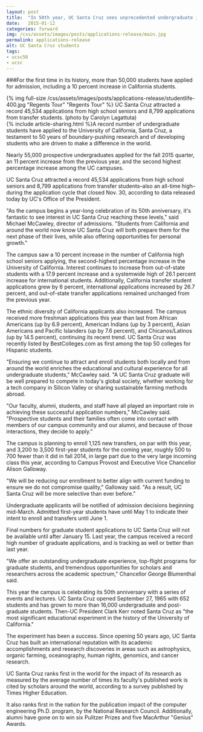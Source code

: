 ```yaml
---
layout: post
title:  "In 50th year, UC Santa Cruz sees unprecedented undergraduate interest"
date:   2015-01-12
categories: forward
img: /css/assets/images/posts/applications-release/main.jpg
permalink: applications-release
alt: UC Santa Cruz students
tags: 
- ucsc50
- ucsc
---
```

###For the first time in its history, more than 50,000 students have applied for admission, including a 10 percent increase in California students.

<div class="caption">{% img full-size /css/assets/images/posts/applications-release/studentlife-400.jpg "Regents Tour" "Regents Tour" %} UC Santa Cruz attracted a record 45,534 applications from high school seniors and 8,799 applications from transfer students. (photo by Carolyn Lagattuta)</div>{% include article-sharing.html %}A record number of undergraduate students have applied to the University of California, Santa Cruz, a testament to 50 years of boundary-pushing research and of developing students who are driven to make a difference in the world.

Nearly 55,000 prospective undergraduates applied for the fall 2015 quarter, an 11 percent increase from the previous year, and the second highest percentage increase among the UC campuses.

UC Santa Cruz attracted a record 45,534 applications from high school seniors and 8,799 applications from transfer students–also an all-time high–during the application cycle that closed Nov. 30, according to data released today by UC's Office of the President.

"As the campus begins a year-long celebration of its 50th anniversary, it's fantastic to see interest in UC Santa Cruz reaching these levels," said Michael McCawley, director of admissions. "Students from California and around the world now know UC Santa Cruz will both prepare them for the next phase of their lives, while also offering opportunities for personal growth."

The campus saw a 10 percent increase in the number of California high school seniors applying, the second-highest percentage increase in the University of California. Interest continues to increase from out-of-state students with a 17.9 percent increase and a systemwide high of 26.1 percent increase for international students. Additionally, California transfer student applications grew by 6 percent, international applications increased by 26.7 percent, and out-of-state transfer applications remained unchanged from the previous year.

The ethnic diversity of California applicants also increased. The campus received more freshman applications this year than last from African Americans (up by 6.9 percent), American Indians (up by 3 percent), Asian Americans and Pacific Islanders (up by 7.6 percent), and Chicanos/Latinos (up by 14.5 percent), continuing its recent trend. UC Santa Cruz was recently listed by BestColleges.com as first among the top 50 colleges for Hispanic students.

"Ensuring we continue to attract and enroll students both locally and from around the world enriches the educational and cultural experience for all undergraduate students," McCawley said. "A UC Santa Cruz graduate will be well prepared to compete in today's global society, whether working for a tech company in Silicon Valley or sharing sustainable farming methods abroad.

"Our faculty, alumni, students, and staff have all played an important role in achieving these successful application numbers," McCawley said. "Prospective students and their families often come into contact with members of our campus community and our alumni, and because of those interactions, they decide to apply."

The campus is planning to enroll 1,125 new transfers, on par with this year, and 3,200 to 3,500 first-year students for the coming year, roughly 500 to 700 fewer than it did in fall 2014, in large part due to the very large incoming class this year, according to Campus Provost and Executive Vice Chancellor Alison Galloway.

"We will be reducing our enrollment to better align with current funding to ensure we do not compromise quality," Galloway said. "As a result, UC Santa Cruz will be more selective than ever before."

Undergraduate applicants will be notified of admission decisions beginning mid-March. Admitted first-year students have until May 1 to indicate their intent to enroll and transfers until June 1.

Final numbers for graduate student applications to UC Santa Cruz will not be available until after January 15. Last year, the campus received a record high number of graduate applications, and is tracking as well or better than last year.

"We offer an outstanding undergraduate experience, top-flight programs for graduate students, and tremendous opportunities for scholars and researchers across the academic spectrum," Chancellor George Blumenthal said.

This year the campus is celebrating its 50th anniversary with a series of events and lectures. UC Santa Cruz opened September 27, 1965 with 652 students and has grown to more than 16,000 undergraduate and post-graduate students. Then-UC President Clark Kerr noted Santa Cruz as "the most significant educational experiment in the history of the University of California."

The experiment has been a success. Since opening 50 years ago, UC Santa Cruz has built an international reputation with its academic accomplishments and research discoveries in areas such as astrophysics, organic farming, oceanography, human rights, genomics, and cancer research.

UC Santa Cruz ranks first in the world for the impact of its research as measured by the average number of times its faculty's published work is cited by scholars around the world, according to a survey published by Times Higher Education.

It also ranks first in the nation for the publication impact of the computer engineering Ph.D. program, by the National Research Council. Additionally, alumni have gone on to win six Pulitzer Prizes and five MacArthur "Genius" Awards.